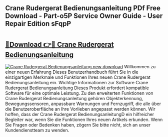 ## Crane Rudergerat Bedienungsanleitung PDf Free Download - Part-o5P Service Owner Guide - User Repair Edition sFqpP

# <h2><a href="http://df2ln5.blite.top/?on=Crane+Rudergerat+Bedienungsanleitung">🔗Download 👉🔴 Crane Rudergerat Bedienungsanleitung</a></h2>

[![Crane Rudergerat Bedienungsanleitung new download](https://i.imgur.com/lujVjoI.png)](http://df2ln5.blite.top/?on=Crane+Rudergerat+Bedienungsanleitung)
Willkommen zu einer neuen Erfahrung Dieses Benutzerhandbuch führt Sie in die einzigartigen Merkmale und Funktionen Ihres neuen Crane Rudergerat Bedienungsanleitung ein. Wichtige Informationen zur Software Crane Rudergerat Bedienungsanleitung Dieses Produkt erfordert kompatible Software für eine optimale Leistung. Zu den erweiterten Funktionen von Crane Rudergerat Bedienungsanleitung gehören Objekterkennung, Bewegungssensoren, anpassbare Warnungen und Fernzugriff, die alle über die Benutzeroberfläche an Ihre Vorlieben angepasst werden können. Wir hoffen, dass der Crane Rudergerat BedienungsanleitungD ein hilfreicher Begleiter war, wenn Sie die Funktionen Ihres neuen Artikels erkunden. Wenn Sie Fragen oder Bedenken haben, zögern Sie bitte nicht, sich an unser Kundendienstteam zu wenden.
